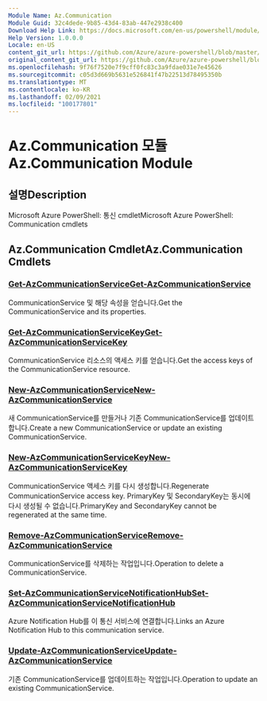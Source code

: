 ```yaml
---
Module Name: Az.Communication
Module Guid: 32c4dede-9b85-43d4-83ab-447e2938c400
Download Help Link: https://docs.microsoft.com/en-us/powershell/module/az.communication
Help Version: 1.0.0.0
Locale: en-US
content_git_url: https://github.com/Azure/azure-powershell/blob/master/src/Communication/help/Az.Communication.md
original_content_git_url: https://github.com/Azure/azure-powershell/blob/master/src/Communication/help/Az.Communication.md
ms.openlocfilehash: 9f76f7520e7f9cff0fc83c3a9fdae031e7e45626
ms.sourcegitcommit: c05d3d669b5631e526841f47b22513d78495350b
ms.translationtype: MT
ms.contentlocale: ko-KR
ms.lasthandoff: 02/09/2021
ms.locfileid: "100177801"
---
```

# <span data-ttu-id="c2fac-101">Az.Communication 모듈</span><span class="sxs-lookup"><span data-stu-id="c2fac-101">Az.Communication Module</span></span>
## <span data-ttu-id="c2fac-102">설명</span><span class="sxs-lookup"><span data-stu-id="c2fac-102">Description</span></span>
<span data-ttu-id="c2fac-103">Microsoft Azure PowerShell: 통신 cmdlet</span><span class="sxs-lookup"><span data-stu-id="c2fac-103">Microsoft Azure PowerShell: Communication cmdlets</span></span>

## <span data-ttu-id="c2fac-104">Az.Communication Cmdlet</span><span class="sxs-lookup"><span data-stu-id="c2fac-104">Az.Communication Cmdlets</span></span>
### [<span data-ttu-id="c2fac-105">Get-AzCommunicationService</span><span class="sxs-lookup"><span data-stu-id="c2fac-105">Get-AzCommunicationService</span></span>](Get-AzCommunicationService.md)
<span data-ttu-id="c2fac-106">CommunicationService 및 해당 속성을 얻습니다.</span><span class="sxs-lookup"><span data-stu-id="c2fac-106">Get the CommunicationService and its properties.</span></span>

### [<span data-ttu-id="c2fac-107">Get-AzCommunicationServiceKey</span><span class="sxs-lookup"><span data-stu-id="c2fac-107">Get-AzCommunicationServiceKey</span></span>](Get-AzCommunicationServiceKey.md)
<span data-ttu-id="c2fac-108">CommunicationService 리소스의 액세스 키를 얻습니다.</span><span class="sxs-lookup"><span data-stu-id="c2fac-108">Get the access keys of the CommunicationService resource.</span></span>

### [<span data-ttu-id="c2fac-109">New-AzCommunicationService</span><span class="sxs-lookup"><span data-stu-id="c2fac-109">New-AzCommunicationService</span></span>](New-AzCommunicationService.md)
<span data-ttu-id="c2fac-110">새 CommunicationService를 만들거나 기존 CommunicationService를 업데이트합니다.</span><span class="sxs-lookup"><span data-stu-id="c2fac-110">Create a new CommunicationService or update an existing CommunicationService.</span></span>

### [<span data-ttu-id="c2fac-111">New-AzCommunicationServiceKey</span><span class="sxs-lookup"><span data-stu-id="c2fac-111">New-AzCommunicationServiceKey</span></span>](New-AzCommunicationServiceKey.md)
<span data-ttu-id="c2fac-112">CommunicationService 액세스 키를 다시 생성합니다.</span><span class="sxs-lookup"><span data-stu-id="c2fac-112">Regenerate CommunicationService access key.</span></span>
<span data-ttu-id="c2fac-113">PrimaryKey 및 SecondaryKey는 동시에 다시 생성될 수 없습니다.</span><span class="sxs-lookup"><span data-stu-id="c2fac-113">PrimaryKey and SecondaryKey cannot be regenerated at the same time.</span></span>

### [<span data-ttu-id="c2fac-114">Remove-AzCommunicationService</span><span class="sxs-lookup"><span data-stu-id="c2fac-114">Remove-AzCommunicationService</span></span>](Remove-AzCommunicationService.md)
<span data-ttu-id="c2fac-115">CommunicationService를 삭제하는 작업입니다.</span><span class="sxs-lookup"><span data-stu-id="c2fac-115">Operation to delete a CommunicationService.</span></span>

### [<span data-ttu-id="c2fac-116">Set-AzCommunicationServiceNotificationHub</span><span class="sxs-lookup"><span data-stu-id="c2fac-116">Set-AzCommunicationServiceNotificationHub</span></span>](Set-AzCommunicationServiceNotificationHub.md)
<span data-ttu-id="c2fac-117">Azure Notification Hub를 이 통신 서비스에 연결합니다.</span><span class="sxs-lookup"><span data-stu-id="c2fac-117">Links an Azure Notification Hub to this communication service.</span></span>

### [<span data-ttu-id="c2fac-118">Update-AzCommunicationService</span><span class="sxs-lookup"><span data-stu-id="c2fac-118">Update-AzCommunicationService</span></span>](Update-AzCommunicationService.md)
<span data-ttu-id="c2fac-119">기존 CommunicationService를 업데이트하는 작업입니다.</span><span class="sxs-lookup"><span data-stu-id="c2fac-119">Operation to update an existing CommunicationService.</span></span>

